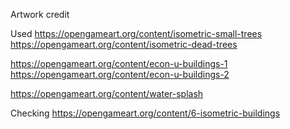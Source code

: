 Artwork credit

Used
https://opengameart.org/content/isometric-small-trees
https://opengameart.org/content/isometric-dead-trees

https://opengameart.org/content/econ-u-buildings-1
https://opengameart.org/content/econ-u-buildings-2


https://opengameart.org/content/water-splash

Checking
https://opengameart.org/content/6-isometric-buildings